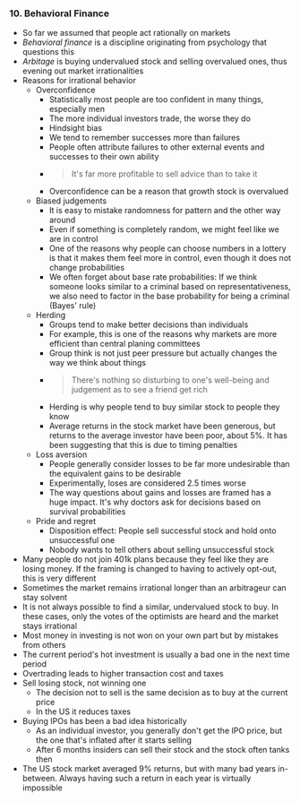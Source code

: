 ### 10. Behavioral Finance

* So far we assumed that people act rationally on markets
* *Behavioral finance* is a discipline originating from psychology that questions this
* *Arbitage* is buying undervalued stock and selling overvalued ones, thus evening out market irrationalities
* Reasons for irrational behavior
    * Overconfidence
        * Statistically most people are too confident in many things, especially men
        * The more individual investors trade, the worse they do
        * Hindsight bias
        * We tend to remember successes more than failures
        * People often attribute failures to other external events and successes to their own ability
        * > It's far more profitable to sell advice than to take it
        * Overconfidence can be a reason that growth stock is overvalued
    * Biased judgements
        * It is easy to mistake randomness for pattern and the other way around
        * Even if something is completely random, we might feel like we are in control
        * One of the reasons why people can choose numbers in a lottery is that it makes them feel more in control, even though it does not change probabilities
        * We often forget about base rate probabilities: If we think someone looks similar to a criminal based on representativeness, we also need to factor in the base probability for being a criminal (Bayes' rule)
    * Herding
        * Groups tend to make better decisions than individuals
        * For example, this is one of the reasons why markets are more efficient than central planing committees
        * Group think is not just peer pressure but actually changes the way we think about things
        * > There's nothing so disturbing to one's well-being and judgement as to see a friend get rich
        * Herding is why people tend to buy similar stock to people they know
        * Average returns in the stock market have been generous, but returns to the average investor have been poor, about 5%. It has been suggesting that this is due to timing penalties
    * Loss aversion
        * People generally consider losses to be far more undesirable than the equivalent gains to be desirable
        * Experimentally, loses are considered 2.5 times worse
        * The way questions about gains and losses are framed has a huge impact. It's why doctors ask for decisions based on survival probabilities
    * Pride and regret
        * Disposition effect: People sell successful stock and hold onto unsuccessful one
        * Nobody wants to tell others about selling unsuccessful stock
* Many people do not join 401k plans because they feel like they are losing money. If the framing is changed to having to actively opt-out, this is very different
* Sometimes the market remains irrational longer than an arbitrageur can stay solvent
* It is not always possible to find a similar, undervalued stock to buy. In these cases, only the votes of the optimists are heard and the market stays irrational
* Most money in investing is not won on your own part but by mistakes from others
* The current period's hot investment is usually a bad one in the next time period
* Overtrading leads to higher transaction cost and taxes
* Sell losing stock, not winning one
    * The decision not to sell is the same decision as to buy at the current price
    * In the US it reduces taxes
* Buying IPOs has been a bad idea historically
    * As an individual investor, you generally don't get the IPO price, but the one that's inflated after it starts selling
    * After 6 months insiders can sell their stock and the stock often tanks then
* The US stock market averaged 9% returns, but with many bad years in-between. Always having such a return in each year is virtually impossible
